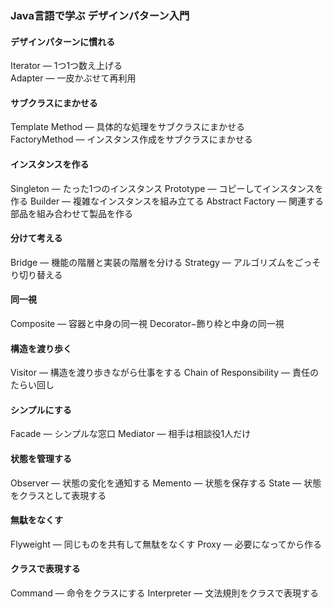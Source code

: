 ### Java言語で学ぶ デザインパターン入門
#### デザインパターンに慣れる
Iterator ― 1つ1つ数え上げる </br>
Adapter ― 一皮かぶせて再利用 </br>
#### サブクラスにまかせる
Template Method ― 具体的な処理をサブクラスにまかせる </br>
FactoryMethod ― インスタンス作成をサブクラスにまかせる </br>
#### インスタンスを作る
Singleton ― たった1つのインスタンス
Prototype ― コピーしてインスタンスを作る
Builder ― 複雑なインスタンスを組み立てる
Abstract Factory ― 関連する部品を組み合わせて製品を作る
#### 分けて考える
Bridge ― 機能の階層と実装の階層を分ける
Strategy ― アルゴリズムをごっそり切り替える
#### 同一視
Composite ― 容器と中身の同一視
Decorator−飾り枠と中身の同一視
#### 構造を渡り歩く
Visitor ― 構造を渡り歩きながら仕事をする
Chain of Responsibility ― 責任のたらい回し
#### シンプルにする
Facade ― シンプルな窓口
Mediator ― 相手は相談役1人だけ
#### 状態を管理する
Observer ― 状態の変化を通知する
Memento ― 状態を保存する
State ― 状態をクラスとして表現する
#### 無駄をなくす
Flyweight ― 同じものを共有して無駄をなくす
Proxy ― 必要になってから作る
#### クラスで表現する
Command ― 命令をクラスにする
Interpreter ― 文法規則をクラスで表現する
